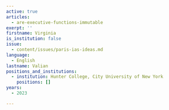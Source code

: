 ```yaml
---
active: true
articles:
  - are-executive-functions-immutable
exerpt: ''
firstname: Virginia
is_institution: false
issue:
  - content/issues/paris-ias-ideas.md
language:
  - English
lastname: Valian
positions_and_institutions:
  - institution: Hunter College, City University of New York
    positions: []
years:
  - 2023

---
```

